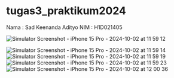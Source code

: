 # tugas3_praktikum2024

Nama   : Sad Keenanda Adityo
NIM    : H1D021405


![Simulator Screenshot - iPhone 15 Pro - 2024-10-02 at 11 59 12](https://github.com/user-attachments/assets/d5fb1253-d6b6-4729-b490-5d13276387f9)

![Simulator Screenshot - iPhone 15 Pro - 2024-10-02 at 11 59 14](https://github.com/user-attachments/assets/babf3fca-0fc7-4c96-b0d6-ea50266fd59e)
![Simulator Screenshot - iPhone 15 Pro - 2024-10-02 at 11 59 19](https://github.com/user-attachments/assets/9250fcfe-83f9-42cf-9d20-aedabbc5649e)
![Simulator Screenshot - iPhone 15 Pro - 2024-10-02 at 11 59 23](https://github.com/user-attachments/assets/0c84d602-5a31-4695-9964-a73ee0180f18)
![Simulator Screenshot - iPhone 15 Pro - 2024-10-02 at 12 00 36](https://github.com/user-attachments/assets/8f3b6adc-b07d-4fa8-b755-2765ca8ddeb3)
